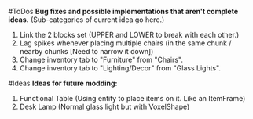 #ToDos
**Bug fixes and possible implementations that aren't complete ideas.** (Sub-categories of current idea go here.)
1. Link the 2 blocks set (UPPER and LOWER to break with each other.)
2. Lag spikes whenever placing multiple chairs (in the same chunk / nearby chunks [Need to narrow it down])
3. Change inventory tab to "Furniture" from "Chairs". 
3. Change inventory tab to "Lighting/Decor" from "Glass Lights". 

#Ideas
**Ideas for future modding:**
1. Functional Table (Using entity to place items on it. Like an ItemFrame)
2. Desk Lamp (Normal glass light but with VoxelShape)